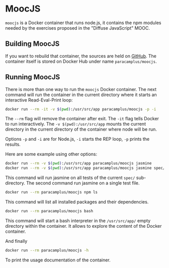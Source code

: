 # MoocJS

`moocjs` is a Docker container that runs node.js, it contains the npm
modules needed by the exercises proposed in the "Diffuse JavaScript"
MOOC.

## Building MoocJS

If you want to rebuild that container, the sources are held on
[GitHub](https://github.com/paracamplus/moocjs). The container itself
is stored on Docker Hub under name `paracamplus/moocjs`.

## Running MoocJS

There is more than one way to run the `moocjs` Docker container. The
next command will run the container in the current directory where it
starts an interactive Read-Eval-Print loop:

``` sh
docker run --rm -it -v $(pwd):/usr/src/app paracamplus/moocjs -p -i
```

The `--rm` flag will remove the container after exit.
The `-it` flag tells Docker to run interactively.
The `-v $(pwd):/usr/src/app` mounts the current directory in the current
directory of the container where node will be run. 

Options `-p` and `-i` are for Node.js, `-i` starts the REP loop, `-p`
prints the results.

Here are some example using other options:

``` sh
docker run --rm -v $(pwd):/usr/src/app paracamplus/moocjs jasmine
docker run --rm -v $(pwd):/usr/src/app paracamplus/moocjs jasmine spec/test1-spec.js
```

This command will run jasmine on all tests of the current `spec/`
sub-directory. The second command run jasmine on a single test file.


``` sh
docker run --rm paracamplus/moocjs npm ls
```

This command will list all installed packages and their dependencies.


``` sh
docker run --rm paracamplus/moocjs bash
```

This command will start a bash interpreter in the `/usr/src/app/`
empty directory within the container. It allows to explore the content
of the Docker container.

And finally 

``` sh
docker run --rm paracamplus/moocjs -h
```

To print the usage documentation of the container.

